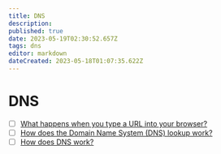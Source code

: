 ```yaml
---
title: DNS
description: 
published: true
date: 2023-05-19T02:30:52.657Z
tags: dns
editor: markdown
dateCreated: 2023-05-18T01:07:35.622Z
---
```


# DNS
- [ ] [What happens when you type a URL into your browser?](https://blog.bytebytego.com/p/what-happens-when-you-type-a-url?utm_source=profile&utm_medium=reader2)
- [ ] [How does the Domain Name System (DNS) lookup work?](https://blog.bytebytego.com/p/how-does-the-domain-name-system-dns?utm_source=profile&utm_medium=reader2)
- [ ] [How does DNS work?](https://www.youtube.com/watch?v=27r4Bzuj5NQ&embeds_referring_euri=https%3A%2F%2Fblog.bytebytego.com%2F&feature=emb_imp_woyt&ab_channel=ByteByteGo)
